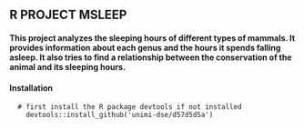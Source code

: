 ## R PROJECT MSLEEP
#### This project analyzes the sleeping hours of different types of mammals. It provides information about each genus and the hours it spends falling asleep. It also tries to find a relationship between the conservation of the animal and its sleeping hours.
#### Installation
      # first install the R package devtools if not installed
        devtools::install_github('unimi-dse/d57d5d5a')
